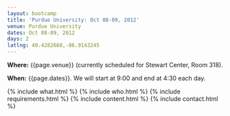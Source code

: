 ```yaml
---
layout: bootcamp
title: 'Purdue University: Oct 08-09, 2012'
venue: Purdue University
dates: Oct 08-09, 2012
days: 2
latlng: 40.4282668,-86.9143245
---
```

**Where:** {{page.venue}} (currently scheduled for Stewart Center, Room 318).

**When:** {{page.dates}}. We will start at 9:00 and end at 4:30 each day.

{% include what.html %}
{% include who.html %}
{% include requirements.html %}
{% include content.html %}
{% include contact.html %}
